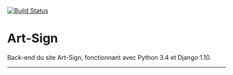 [![Build Status](https://travis-ci.org/Art-Sign/Art-Sign.svg?branch=master)](https://travis-ci.org/Art-Sign/Art-Sign)

# Art-Sign

Back-end du site Art-Sign, fonctionnant avec Python 3.4 et Django 1.10.


---
